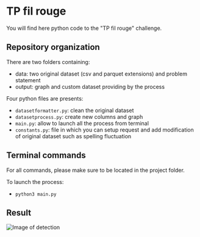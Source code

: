 

# TP fil rouge

You will find here python code to the "TP fil rouge" challenge.


## Repository organization

There are two folders containing:
* data: two original dataset (csv and parquet extensions) and problem statement
* output: graph and custom dataset providing by the process

Four python files are presents:
* ```datasetformatter.py```: clean the original dataset
* ```datasetprocess.py```: create new columns and graph
* ```main.py```: allow to launch all the process from terminal
* ```constants.py```: file in which you can setup request and add modification of original dataset such as spelling fluctuation


## Terminal commands

For all commands, please make sure to be located in the project folder.

To launch the process:
* ```python3 main.py```


## Result

![Image of detection](https://github.com/j-bd/various_exs/blob/master/yotta_python/output/ordinateur_telephone-agg_graph.png)



